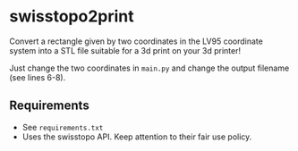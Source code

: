 # swisstopo2print
Convert a rectangle given by two coordinates in the LV95 coordinate system into a STL file suitable for a 3d print on your 3d printer!

Just change the two coordinates in `main.py` and change the output filename (see lines 6-8).

## Requirements
- See `requirements.txt`
- Uses the swisstopo API. Keep attention to their fair use policy.